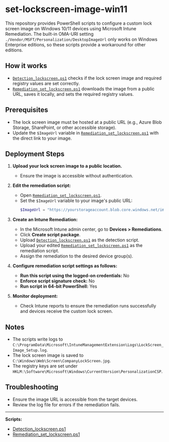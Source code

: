 # set-lockscreen-image-win11

This repository provides PowerShell scripts to configure a custom lock screen image on Windows 10/11 devices using Microsoft Intune Remediation. The built-in OMA-URI setting `./Vendor/MSFT/Personalization/DesktopImageUrl` only works on Windows Enterprise editions, so these scripts provide a workaround for other editions.

## How it works

- [`Detection_lockscreen.ps1`](Detection_lockscreen.ps1) checks if the lock screen image and required registry values are set correctly.
- [`Remediation_set_lockscreen.ps1`](Remediation_set_lockscreen.ps1) downloads the image from a public URL, saves it locally, and sets the required registry values.

## Prerequisites

- The lock screen image must be hosted at a public URL (e.g., Azure Blob Storage, SharePoint, or other accessible storage).
- Update the `$ImageUrl` variable in [`Remediation_set_lockscreen.ps1`](Remediation_set_lockscreen.ps1) with the direct link to your image.

## Deployment Steps

1. **Upload your lock screen image to a public location.**

   - Ensure the image is accessible without authentication.

2. **Edit the remediation script:**

   - Open [`Remediation_set_lockscreen.ps1`](Remediation_set_lockscreen.ps1).
   - Set the `$ImageUrl` variable to your image's public URL:
     ```powershell
     $ImageUrl = "https://yourstorageaccount.blob.core.windows.net/images/CompanyLockScreen.jpg"
     ```

3. **Create an Intune Remediation:**

   - In the Microsoft Intune admin center, go to **Devices > Remediations**.
   - Click **Create script package**.
   - Upload [`Detection_lockscreen.ps1`](Detection_lockscreen.ps1) as the detection script.
   - Upload your edited [`Remediation_set_lockscreen.ps1`](Remediation_set_lockscreen.ps1) as the remediation script.
   - Assign the remediation to the desired device group(s).

4. **Configure remediation script settings as follows:**

   - **Run this script using the logged-on credentials:** No
   - **Enforce script signature check:** No
   - **Run script in 64-bit PowerShell:** Yes

5. **Monitor deployment:**
   - Check Intune reports to ensure the remediation runs successfully and devices receive the custom lock screen.

## Notes

- The scripts write logs to `C:\ProgramData\Microsoft\IntuneManagementExtension\Logs\LockScreen_Image_Setup.log`.
- The lock screen image is saved to `C:\Windows\Web\Screen\CompanyLockScreen.jpg`.
- The registry keys are set under `HKLM:\Software\Microsoft\Windows\CurrentVersion\PersonalizationCSP`.

## Troubleshooting

- Ensure the image URL is accessible from the target devices.
- Review the log file for errors if the remediation fails.

---

**Scripts:**

- [Detection_lockscreen.ps1](Detection_lockscreen.ps1)
- [Remediation_set_lockscreen.ps1](Remediation_set_lockscreen.ps1)
